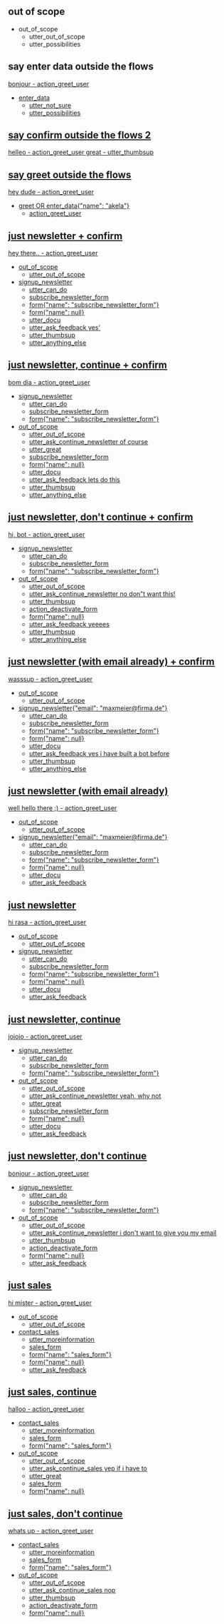 ## out of scope
* out_of_scope
    - utter_out_of_scope
    - utter_possibilities

## say enter data outside the flows
<U> bonjour
    - action_greet_user
* enter_data
    - utter_not_sure
    - utter_possibilities

## say confirm outside the flows 2
<U> helleo
    - action_greet_user
<U> great
    - utter_thumbsup

## say greet outside the flows
<U> hey dude
    - action_greet_user
* greet OR enter_data{"name": "akela"}
    - action_greet_user

## just newsletter + confirm
<U> hey there..
    - action_greet_user
* out_of_scope
    - utter_out_of_scope
* signup_newsletter
    - utter_can_do
    - subscribe_newsletter_form
    - form{"name": "subscribe_newsletter_form"}
    - form{"name": null}
    - utter_docu
    - utter_ask_feedback
<U> yes'
    - utter_thumbsup
    - utter_anything_else

## just newsletter, continue + confirm
<U> bom dia
    - action_greet_user
* signup_newsletter
    - utter_can_do
    - subscribe_newsletter_form
    - form{"name": "subscribe_newsletter_form"}
* out_of_scope
    - utter_out_of_scope
    - utter_ask_continue_newsletter
<U> of course
    - utter_great
    - subscribe_newsletter_form
    - form{"name": null}
    - utter_docu
    - utter_ask_feedback
<U> lets do this
    - utter_thumbsup
    - utter_anything_else

## just newsletter, don't continue + confirm
<U> hi, bot
    - action_greet_user
* signup_newsletter
    - utter_can_do
    - subscribe_newsletter_form
    - form{"name": "subscribe_newsletter_form"}
* out_of_scope
    - utter_out_of_scope
    - utter_ask_continue_newsletter
<U> no don"t want this!
    - utter_thumbsup
    - action_deactivate_form
    - form{"name": null}
    - utter_ask_feedback
<U> yeeees
    - utter_thumbsup
    - utter_anything_else

## just newsletter (with email already) + confirm
<U> wasssup
    - action_greet_user
* out_of_scope
    - utter_out_of_scope
* signup_newsletter{"email": "maxmeier@firma.de"}
    - utter_can_do
    - subscribe_newsletter_form
    - form{"name": "subscribe_newsletter_form"}
    - form{"name": null}
    - utter_docu
    - utter_ask_feedback
<U> yes i have built a bot before
    - utter_thumbsup
    - utter_anything_else

## just newsletter (with email already)
<U> well hello there ;)
    - action_greet_user
* out_of_scope
    - utter_out_of_scope
* signup_newsletter{"email": "maxmeier@firma.de"}
    - utter_can_do
    - subscribe_newsletter_form
    - form{"name": "subscribe_newsletter_form"}
    - form{"name": null}
    - utter_docu
    - utter_ask_feedback

## just newsletter
<U> hi rasa
    - action_greet_user
* out_of_scope
    - utter_out_of_scope
* signup_newsletter
    - utter_can_do
    - subscribe_newsletter_form
    - form{"name": "subscribe_newsletter_form"}
    - form{"name": null}
    - utter_docu
    - utter_ask_feedback

## just newsletter, continue
<U> jojojo
    - action_greet_user
* signup_newsletter
    - utter_can_do
    - subscribe_newsletter_form
    - form{"name": "subscribe_newsletter_form"}
* out_of_scope
    - utter_out_of_scope
    - utter_ask_continue_newsletter
<U> yeah, why not
    - utter_great
    - subscribe_newsletter_form
    - form{"name": null}
    - utter_docu
    - utter_ask_feedback

## just newsletter, don't continue
<U> bonjour
    - action_greet_user
* signup_newsletter
    - utter_can_do
    - subscribe_newsletter_form
    - form{"name": "subscribe_newsletter_form"}
* out_of_scope
    - utter_out_of_scope
    - utter_ask_continue_newsletter
<U> i don't want to give you my email
    - utter_thumbsup
    - action_deactivate_form
    - form{"name": null}
    - utter_ask_feedback

## just sales
<U> hi mister
    - action_greet_user
* out_of_scope
    - utter_out_of_scope
* contact_sales
    - utter_moreinformation
    - sales_form
    - form{"name": "sales_form"}
    - form{"name": null}
    - utter_ask_feedback

## just sales, continue
<U> halloo
    - action_greet_user
* contact_sales
    - utter_moreinformation
    - sales_form
    - form{"name": "sales_form"}
* out_of_scope
    - utter_out_of_scope
    - utter_ask_continue_sales
<U> yep if i have to
    - utter_great
    - sales_form
    - form{"name": null}

## just sales, don't continue
<U> whats up
    - action_greet_user
* contact_sales
    - utter_moreinformation
    - sales_form
    - form{"name": "sales_form"}
* out_of_scope
    - utter_out_of_scope
    - utter_ask_continue_sales
<U> nop
    - utter_thumbsup
    - action_deactivate_form
    - form{"name": null}
